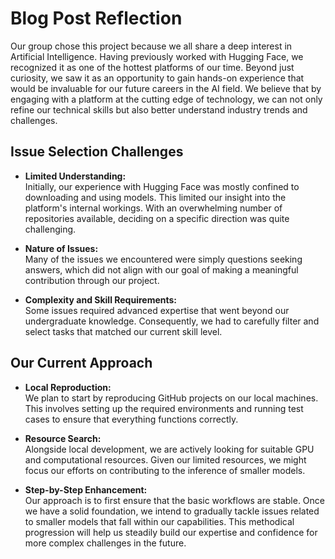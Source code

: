 # Blog Post Reflection

Our group chose this project because we all share a deep interest in Artificial Intelligence. Having previously worked with Hugging Face, we recognized it as one of the hottest platforms of our time. Beyond just curiosity, we saw it as an opportunity to gain hands-on experience that would be invaluable for our future careers in the AI field. We believe that by engaging with a platform at the cutting edge of technology, we can not only refine our technical skills but also better understand industry trends and challenges.


## Issue Selection Challenges

- **Limited Understanding:**  
  Initially, our experience with Hugging Face was mostly confined to downloading and using models. This limited our insight into the platform's internal workings. With an overwhelming number of repositories available, deciding on a specific direction was quite challenging.

- **Nature of Issues:**  
  Many of the issues we encountered were simply questions seeking answers, which did not align with our goal of making a meaningful contribution through our project.

- **Complexity and Skill Requirements:**  
  Some issues required advanced expertise that went beyond our undergraduate knowledge. Consequently, we had to carefully filter and select tasks that matched our current skill level.

## Our Current Approach

- **Local Reproduction:**  
  We plan to start by reproducing GitHub projects on our local machines. This involves setting up the required environments and running test cases to ensure that everything functions correctly.

- **Resource Search:**  
  Alongside local development, we are actively looking for suitable GPU and computational resources. Given our limited resources, we might focus our efforts on contributing to the inference of smaller models.

- **Step-by-Step Enhancement:**  
  Our approach is to first ensure that the basic workflows are stable. Once we have a solid foundation, we intend to gradually tackle issues related to smaller models that fall within our capabilities. This methodical progression will help us steadily build our expertise and confidence for more complex challenges in the future.
